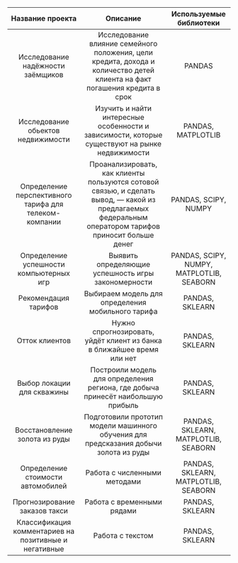 | Название проекта              | Описание           | Используемые библиотеки                     |
| :--------------------: | :---------------------: |:---------------------------:|
| Исследование надёжности заёмщиков |Исследование влияние семейного положения, цели кредита, дохода и количество детей клиента на факт погашения кредита в срок  | PANDAS | | :--------------------: | :---------------------: |:---------------------------:|
| Исследование обьектов недвижимости |Изучить и найти интересные особенности и зависимости, которые существуют на рынке недвижимости  | PANDAS, MATPLOTLIB | | :--------------------: | :---------------------: |:---------------------------:|
| Определение перспективного тарифа для телеком-компании |Проанализировать, как клиенты пользуются сотовой связью, и сделать вывод, — какой из предлагаемых федеральным оператором тарифов приносит больше денег | PANDAS, SCIPY,  NUMPY | 
   | Определение успешности компьютерных игр |Выявить определяющие успешность игры закономерности | PANDAS, SCIPY,  NUMPY, MATPLOTLIB, SEABORN |                     
 | Рекомендация тарифов  |Выбираем модель для определения мобильного тарифа | PANDAS, SKLEARN |             
 | Отток клиентов |Нужно спрогнозировать, уйдёт клиент из банка в ближайшее время или нет| PANDAS, SKLEARN |    
  | Выбор локации для скважины |Построили модель для определения региона, где добыча принесёт наибольшую прибыль | PANDAS, SKLEARN |    
   | Восстановление золота из руды |Подготовили прототип модели машинного обучения для предсказания добычи золота из руды | PANDAS, SKLEARN, MATPLOTLIB, SEABORN| 
   | Определение стоимости автомобилей |Работа с численными методами | PANDAS, SKLEARN, MATPLOTLIB, SEABORN| 
 | Прогнозирование заказов такси |Работа с временными рядами | PANDAS, SKLEARN | 
 | Классификация комментариев на позитивные и негативные |Работа с текстом | PANDAS, SKLEARN | 
